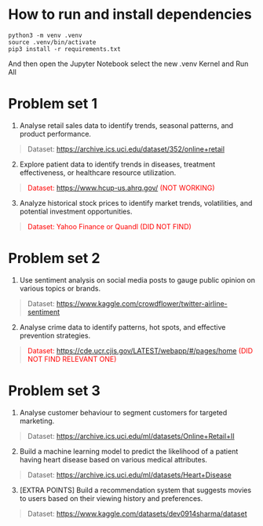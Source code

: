 # How to run and install dependencies

```shell
python3 -m venv .venv
source .venv/bin/activate
pip3 install -r requirements.txt
```

And then open the Jupyter Notebook select the new .venv Kernel and Run All

# Problem set 1

1.  Analyse retail sales data to identify trends, seasonal patterns, and
    product performance.

> Dataset: <https://archive.ics.uci.edu/dataset/352/online+retail>

2.  Explore patient data to identify trends in diseases, treatment
    effectiveness, or healthcare resource utilization.

> <span style="color:red"> Dataset: <https://www.hcup-us.ahrq.gov/> (NOT WORKING) </span>

3.  Analyze historical stock prices to identify market trends,
    volatilities, and potential investment opportunities.

> <span style="color:red"> Dataset: Yahoo Finance or Quandl (DID NOT FIND) </span>

# Problem set 2

1.  Use sentiment analysis on social media posts to gauge public opinion
    on various topics or brands.

> Dataset:
> <https://www.kaggle.com/crowdflower/twitter-airline-sentiment>

2.  Analyse crime data to identify patterns, hot spots, and effective
    prevention strategies.

> <span style="color:red"> Dataset: <https://cde.ucr.cjis.gov/LATEST/webapp/#/pages/home> (DID NOT FIND RELEVANT ONE) </span>

# Problem set 3

1.  Analyse customer behaviour to segment customers for targeted
    marketing.

> Dataset: <https://archive.ics.uci.edu/ml/datasets/Online+Retail+II>

2.  Build a machine learning model to predict the likelihood of a
    patient having heart disease based on various medical attributes.

> Dataset: <https://archive.ics.uci.edu/ml/datasets/Heart+Disease>

3.  \[EXTRA POINTS\] Build a recommendation system that suggests movies
    to users based on their viewing history and preferences.

> Dataset: <https://www.kaggle.com/datasets/dev0914sharma/dataset>
